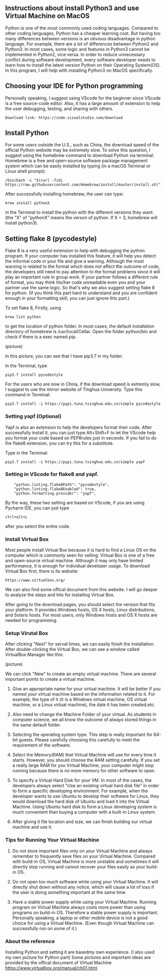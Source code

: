 ## Instructions about install Python3 and use Virtual Machine on MacOS

Python is one of the most commonly used coding languages. Compared to other coding languages, Python has a cheaper learning cost. But having too many differences between versions is an obvious disadvantage in python language. For example, there are a lot of differences between Python2 and Python3. In most cases, some logic and features in Python3 cannot be implemented in Python2, vice versa. In order to reduce unnecessary conflict during software development, every software developer needs to learn how to install the latest version Python on their Operating System(OS).
In this program, I will help with installing Python3 on MacOS specifically.

## Choosing your IDE for Python programming
Personally speaking, I suggest using VScode for the beginner since VScode is a free source-code editor. Also, it has a large amount of extension to help the user debugging, testing, and sharing with others. 
```
Download link: https://code.visualstudio.com/download
```



## Install Python
For some users outside the U.S., such as China, the download speed of the official Python website may be extremely slow. To solve this question, I suggest using the homebrew command to download Python via terminal. Homebrew is a free and open-source software package management system which can be easily installed by typing (in a macOS Terminal or Linux shell prompt):
```
/bin/bash -c "$(curl -fsSL https://raw.githubusercontent.com/Homebrew/install/master/install.sh)"
```
After successfully installing homebrew, the user can type:
```
brew install pythonX
```
in the Terminal to install the python with the different versions they want. (the "X" of "pythonX" means the verson of python. If X = 3, homebrew will install python3).

## Setting flake 8 (pycodestyle)
Flake 8 is a very useful extension to help with debugging the python program. If your computer has installed this feature, it will help you detect the informal code in your file and give a warning. Although the most warning is related to the format which does not affect the outcome of code, the developers still need to pay attention to the format problems since it will play an important rule in group work. If your partner follows a different rule of format, you may think his/her code unreadable even you and your partner use the same logic. So that's why we also suggest setting flake 8 for python. (If you think this part hard to understand and you are confident enough in your formatting skill, you can just ignore this part.)


To set flake 8, Firstly, using 
```
brew list python
``` 
to get the location of python folder. In most cases, the default installation directory of homebrew is /usr/local/Cellar.
Open the folder python/bin and check if there is a exec named pip.

(picture)

In this picture, you can see that I have pip3.7 in my folder.

In the Terminal, type
```
pip3.7 install pycodestyle
```
For the users who are now in China, if the download speed is extremly slow, I suggest to use the mirror website of Tinghua University.
Type this command in Terminal:
```
pip3.7 install -i https://pypi.tuna.tsinghua.edu.cn/simple pycodestyle
```

### Setting yapf (Optional)
Yapf is also an extension to help the developers format their code. After successfully install it, you can just type Alt+Shift+F to let the VScode help you format your code based on PEP8rules just in seconds. If you fail to do the flake8 extension, you can try this for a substitute.


Type in the Terminal:
```
pip3.7 install -i https://pypi.tuna.tsinghua.edu.cn/simple yapf

```


### Setting in VScode for flake8 and yapf.
```
    "python.linting.flake8Path": "pycodestyle",
    "python.linting.flake8Enabled": true,
    "python.formatting.provider": "yapf",

```

By the way, these two setting are based on VScode, if you are using Pycharm IDE, you can just type
```
ctrl+alt+L
```
after you select the entire code.



### Install Virtual Box
Most people install Virtual Box because it is hard to find a Linux OS on the computer which is commonly seen for selling. Virtual Box is one of a free and open-source virtual machine. Although it may only have limited performance, it is enough for individual developer usage. 
To download Virtual Box first, there is its website: 
```
https://www.virtualbox.org/
```
We can also find some offical document from this website. I will go deeper to analyze the steps and hits for installing Virtual Box.

After going to the download pages, you should select the version that fits your platform. It provides Windows hosts, OS X hosts, Linux distributions, and Solaris hosts. For most users, only Windows hosts and OS X hosts are needed for programming. 


### Setup Virutal Box
After clicking "Next" for serval times, we can easily finish the installation. After double-clicking the Virtual Box, we can see a window called VirtualBox Manager like this:

(picture)


We can click "New" to create an empty virtual machine. 
There are several important points to create a virtual machine.
1. Give an appropriate name for your virtual machine. It will be better if you named your virtual machine based on the information related to it. For example, the type of it (it is a Windows virtual machine, OS virtual machine, or a Linux virtual machine), the date it has been created.etc.

2. Also need to change the Machine Folder of your virtual. As students in computer science, we all know the outcome of always stored things in the same default folder. 

3. Selecting the operating system type. This step is really important for 64-bit guests. Please carefully choosing this carefully to meet the requirement of the software.

4. Select the Memory(RAM) that Virtual Machine will use for every time it starts. However, you should choose the RAM setting carefully. If you set a really large RAM for you Virtual Machine, your computer might stop running because there is no more memory for other software to open.

5. To specify a Virtual Hard Disk for your VM. In most of the cases, the developers always select "Use an existing virtual hard disk file" in order to form a specific developing environment. For example, when the developer wants to use Ubuntu to develop their software for Linux, they would download the hard disk of Ubuntu and load it into the Virtual Machine. Using Ubuntu hard disk to form a Linux developing system is much convenient than buying a computer with a built-in Linux system.

6. After giving it file location and size, we can finish building our virtual machine and use it.


### Tips for Running Your Virtual Machine
1. Do not store important files only on your Virtual Machine and always remember to frequently save files on your Virtual Machine. Compared with build-in OS, Virtual Machine is more unstable and sometimes it will directly stop running and cannot recover your files easily as your build-in OS.

2. Do not open too much software while using your Virtual Machine. It will directly shut down without any notice, which will cause a lot of loss if the user is doing something important at the same time.

3. Have a stable power supply while using your Virtual Machine. Running program on Virtual Machine always costs more power than using programs on build-in OS. Therefore a stable power supply is important. Personally speaking, a laptop or other mobile device is not a good choice for using a Virtual Machine. (Even though Virtual Machine can successfully run on some of it.)

### About the reference
Installing Python and setting it are basedmy own experience. (I also used my own picture for Python part)
Some pictures and important ideas are provided by the offical document of Virtual Machine https://www.virtualbox.org/manual/ch01.html 